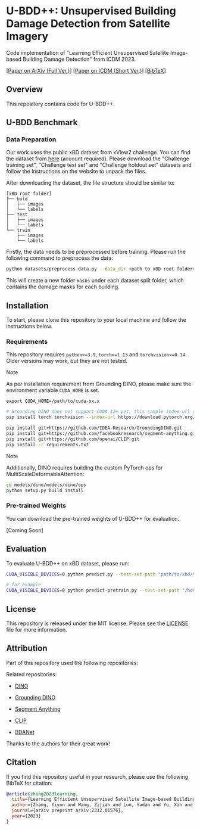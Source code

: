 # U-BDD++: Unsupervised Building Damage Detection from Satellite Imagery
Code implementation of "Learning Efficient Unsupervised Satellite Image-based Building Damage Detection" from ICDM 2023.

[[Paper on ArXiv (Full Ver.)](https://arxiv.org/abs/2312.01576)] [[Paper on ICDM (Short Ver.)](https://ieeexplore.ieee.org/abstract/document/10415707)] [[BibTeX](#citation)]

## Overview
This repository contains code for U-BDD++.

## U-BDD Benchmark

### Data Preparation
Our work uses the public xBD dataset from xView2 challenge. You can find the dataset from [here](https://xview2.org/dataset) (account required). Please download the "Challenge training set", "Challenge test set" and "Challenge holdout set" datasets and follow the instructions on the website to unpack the files.

After downloading the dataset, the file structure should be similar to:
```
[xBD root folder]
├── hold
│   ├── images
│   └── labels
├── test
│   ├── images
│   └── labels
└── train
    ├── images
    └── labels
```

Firstly, the data needs to be preprocessed before training. Please run the following command to preprocess the data:
```sh
python datasets/preprocess-data.py --data_dir <path to xBD root folder>
```
This will create a new folder `masks` under each dataset split folder, which contains the damage masks for each building.


## Installation
To start, please clone this repository to your local machine and follow the instructions below.

### Requirements
This repository requires `python>=3.9`, `torch>=1.13` and `torchvision>=0.14`. Older versions may work, but they are not tested.

> [!NOTE]
> As per installation requirement from Grounding DINO, please make sure the environment variable `CUDA_HOME` is set.
> 
> `export CUDA_HOME=/path/to/cuda-xx.x`

```sh
# Grounding DINO does not support CUDA 12+ yet, this sample index-url uses CUDA 11.8
pip install torch torchvision --index-url https://download.pytorch.org/whl/cu118

pip install git+https://github.com/IDEA-Research/GroundingDINO.git
pip install git+https://github.com/facebookresearch/segment-anything.git
pip install git+https://github.com/openai/CLIP.git
pip install -r requirements.txt
```

> [!NOTE]
> Additionally, DINO requires building the custom PyTorch ops for MultiScaleDeformableAttention:
> ```sh
> cd models/dino/models/dino/ops
> python setup.py build install
> ```

<!-- To install the requirements, please run:
```sh
pip install -r requirements.txt
``` -->

### Pre-trained Weights
You can download the pre-trained weights of U-BDD++ for evaluation.

[Coming Soon]

## Evaluation

To evaluate U-BDD++ on xBD dataset, please run:
```sh
CUDA_VISIBLE_DEVICES=0 python predict.py --test-set-path "path/to/xbd/test" --dino-path "path/to/dino/weights" --dino-config "path/to/dino/config" --sam-path "path/to/sam/weights"

# for example
CUDA_VISIBLE_DEVICES=0 python predict-pretrain.py --test-set-path "/home/datasets/xbd/test" --dino-path "/home/outputs/dino/resnet/bld-det-pl-2023-06-22-19-53-11/checkpoint0011.pth" --dino-config "/home/U-BDD/models/dino/config/DINO_4scale_UBDD_resnet.py" --sam-path "/home/checkpoints/SAM/sam_vit_h_4b8939.pth"
```


## License
This repository is released under the MIT license. Please see the [LICENSE](LICENSE) file for more information.


## Attribution
Part of this repository used the following repositories:

Related repositories:
- [DINO](https://github.com/IDEA-Research/DINO)
- [Grounding DINO](https://github.com/IDEA-Research/GroundingDINO)
- [Segment Anything](https://github.com/facebookresearch/segment-anything)
- [CLIP](https://github.com/openai/CLIP)

- [BDANet](https://github.com/ShaneShen/BDANet-Building-Damage-Assessment)

Thanks to the authors for their great work!

## Citation
If you find this repository useful in your research, please use the following BibTeX for citation:

```bibtex
@article{zhang2023learning,
  title={Learning Efficient Unsupervised Satellite Image-based Building Damage Detection},
  author={Zhang, Yiyun and Wang, Zijian and Luo, Yadan and Yu, Xin and Huang, Zi},
  journal={arXiv preprint arXiv:2312.01576},
  year={2023}
}
```
